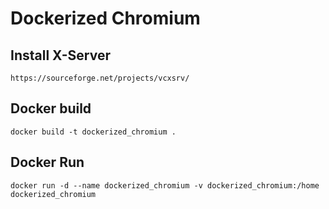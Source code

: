 # Dockerized Chromium

## Install X-Server
`https://sourceforge.net/projects/vcxsrv/`

## Docker build
`docker build -t dockerized_chromium .`

## Docker Run

`docker run -d --name dockerized_chromium -v dockerized_chromium:/home dockerized_chromium`